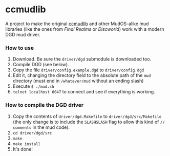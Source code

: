 ccmudlib
========

A project to make the original [ccmudlib](http://www.ciudadcapital.net) 
and other MudOS-alike mud libraries (like the ones from _Final 
Realms_ or _Discworld_) work with a modern DGD mud driver.

### How to use
1. Download. Be sure the `driver/dgd` submodule is downloaded too.
2. Compile DGD (see below).
3. Copy the file `driver/config.example.dgd` to `driver/config.dgd`
4. Edit it, changing the directory field to the absolute path of the 
   `mud` directory (must end in `/whatever/mud` without an ending slash)
5. Execute `$ ./mud.sh`
6. `telnet localhost 6047` to connect and see if everything is working.

### How to compile the DGD driver
1. Copy the contents of `driver/dgd.Makefile` to `driver/dgd/src/Makefile`
   (the only change is to include the `SLASHSLASH` flag to allow this 
   kind of `// comments` in the mud code).
2. `cd driver/dgd/src`
3. `make`
4. `make install`
5. It's done!

